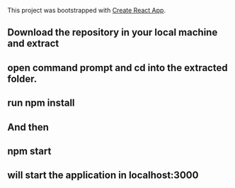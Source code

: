 This project was bootstrapped with [Create React App](https://github.com/facebook/create-react-app).

## Download the repository in your local machine and extract

## open command prompt and cd into the extracted folder.

## run npm install

## And then

## npm start 

## will start the application in localhost:3000
